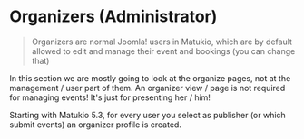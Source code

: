 # Organizers (Administrator)

> Organizers are normal Joomla! users in Matukio, which are by default allowed to edit and manage their event and bookings (you can change that) 

In this section we are mostly going to look at the organize pages, not at the management / user part of them. An organizer view / page is not required for managing events! It's just for presenting her / him!

Starting with Matukio 5.3, for every user you select as publisher (or which submit events) an organizer profile is created.  






